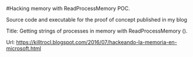 #Hacking memory with ReadProcessMemory POC.

Source code and executable for the proof of concept published in my blog 

Title: Getting strings of processes in memory with ReadProcessMemory (). 

Url: https://killtrocl.blogspot.com/2016/07/hackeando-la-memoria-en-microsoft.html
